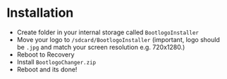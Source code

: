 # Installation
- Create folder in your internal storage called ```BootlogoInstaller```
- Move your logo to ```/sdcard/BootlogoInstaller``` (important, logo should be ```.jpg``` and match your screen resolution e.g. 720x1280.)
- Reboot to Recovery
- Install ```BootlogoChanger.zip```
- Reboot and its done!
